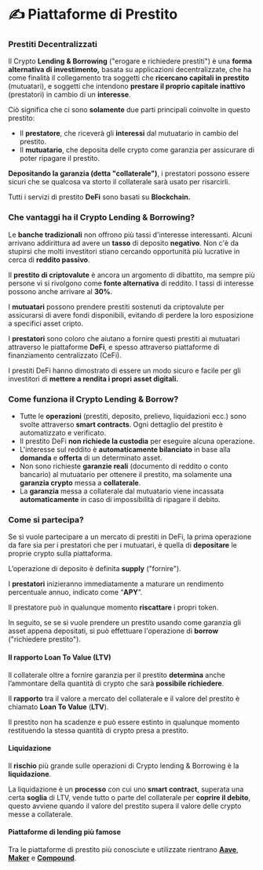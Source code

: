 # ✍ Piattaforme di Prestito&#x20;

### **Prestiti Decentralizzati** <a href="#prestiti-decentralizzati" id="prestiti-decentralizzati"></a>

Il Crypto **Lending & Borrowing** ("erogare e richiedere prestiti") è una **forma alternativa di investimento,** basata su applicazioni decentralizzate, che ha come finalità il collegamento tra soggetti che **ricercano capitali in prestito** (mutuatari), e soggetti che intendono **prestare il proprio capitale inattivo** (prestatori) in cambio di un **interesse**.

Ciò significa che ci sono **solamente** due parti principali coinvolte in questo prestito:

* Il **prestatore**, che riceverà gli **interessi** dal mutuatario in cambio del prestito.
* Il **mutuatario**, che deposita delle crypto come garanzia per assicurare di poter ripagare il prestito.

**Depositando la garanzia (detta "collaterale")**, i prestatori possono essere sicuri che se qualcosa va storto il collaterale sarà usato per risarcirli.&#x20;

Tutti i servizi di prestito **DeFi** sono basati su **Blockchain.**

### **Che vantaggi ha il Crypto Lending & Borrowing?** <a href="#che-vantaggi-ha-il-crypto-lending-and-borrowing" id="che-vantaggi-ha-il-crypto-lending-and-borrowing"></a>

Le **banche tradizionali** non offrono più tassi d'interesse interessanti. Alcuni arrivano addirittura ad avere un **tasso** di deposito **negativo**. Non c'è da stupirsi che molti investitori stiano cercando opportunità più lucrative in cerca di **reddito passivo**.

Il **prestito di criptovalute** è ancora un argomento di dibattito, ma sempre più persone vi si rivolgono come **fonte alternativa** di reddito. I tassi di interesse possono anche arrivare al **30%**.

I **mutuatari** possono prendere prestiti sostenuti da criptovalute per assicurarsi di avere fondi disponibili, evitando di perdere la loro esposizione a specifici asset cripto.

I **prestatori** sono coloro che aiutano a fornire questi prestiti ai mutuatari attraverso le piattaforme **DeFi**, e spesso attraverso piattaforme di finanziamento centralizzato (CeFi).

I prestiti DeFi hanno dimostrato di essere un modo sicuro e facile per gli investitori di **mettere a rendita i propri asset digitali.**

### Come funziona il Crypto Lending & Borrow?

* Tutte le **operazioni** (prestiti, deposito, prelievo, liquidazioni ecc.) sono svolte attraverso **smart contracts**. Ogni dettaglio del prestito è automatizzato e verificato.
* Il prestito DeFi **non richiede la custodia** per eseguire alcuna operazione.
* L'interesse sul reddito è **automaticamente bilanciato** in base alla **domanda** e **offerta** di un determinato asset.
* Non sono richieste **garanzie reali** (documento di reddito o conto bancario) al mutuatario per ottenere il prestito, ma solamente una **garanzia crypto** messa a **collaterale**.
* La **garanzia** messa a collaterale dal mutuatario viene incassata **automaticamente** in caso di impossibilità di ripagare il debito.

### **Come si partecipa?** <a href="#supply-deposito-and-borrow-prestito" id="supply-deposito-and-borrow-prestito"></a>

Se si vuole partecipare a un mercato di prestiti in DeFi, la prima operazione da fare sia per i prestatori che per i mutuatari, è quella di **depositare** le proprie crypto sulla piattaforma.

L’operazione di deposito è definita **supply** ("fornire").

I **prestatori** inizieranno immediatamente a maturare un rendimento percentuale annuo, indicato come “**APY**”.

Il prestatore può in qualunque momento **riscattare** i propri token.

In seguito, se se si vuole prendere un prestito usando come garanzia gli asset appena depositati, si può effettuare l'operazione di **borrow** ("richiedere prestito").

#### **Il rapporto Loan To Value (LTV)** <a href="#il-loan-to-value-ltv" id="il-loan-to-value-ltv"></a>

Il collaterale oltre a fornire garanzia per il prestito **determina** anche l’ammontare della quantità di crypto che sarà **possibile richiedere**.

Il **rapporto** tra il valore a mercato del collaterale e il valore del prestito è chiamato **Loan To Value** (**LTV**).

Il prestito non ha scadenze e può essere estinto in qualunque momento restituendo la stessa quantità di crypto presa a prestito.

#### **Liquidazione** <a href="#liquidazione" id="liquidazione"></a>

Il **rischio** più grande sulle operazioni di Crypto lending & Borrowing è la **liquidazione**.

La liquidazione è un **processo** con cui uno **smart contract**, superata una certa **soglia** di LTV, vende tutto o parte del collaterale per **coprire il debito**, questo avviene quando il valore del prestito supera il valore delle crypto messe a collaterale.

#### **Piattaforme di lending più famose** <a href="#piattaforme-di-lending-piu-famose" id="piattaforme-di-lending-piu-famose"></a>

Tra le piattaforme di prestito più conosciute e utilizzate rientrano [**Aave**](https://aave.com/), [**Maker**](https://makerdao.com/en/) e [**Compound**](https://compound.finance/).
